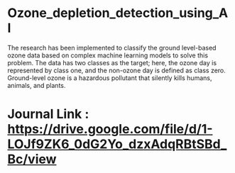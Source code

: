 # Ozone_depletion_detection_using_AI
The research has been implemented to classify the ground level-based ozone data based on complex machine learning models to solve this problem. The data has two classes as the target; here, the ozone day is represented by class one, and the non-ozone day is defined as class zero. Ground-level ozone is a hazardous pollutant that silently kills humans, animals, and plants.
# Journal Link : https://drive.google.com/file/d/1-LOJf9ZK6_0dG2Yo_dzxAdqRBtSBd_Bc/view

